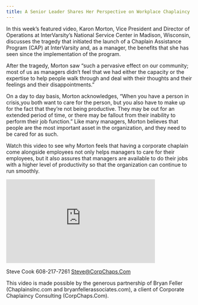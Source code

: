 ```yaml
---
title: A Senior Leader Shares Her Perspective on Workplace Chaplaincy
---
```

In this week’s featured video, Karon Morton, Vice President and Director of Operations at InterVarsity’s National Service Center in Madison, Wisconsin, discusses the tragedy that initiated the launch of a Chaplain Assistance Program (CAP) at InterVarsity and, as a manager, the benefits that she has seen since the implementation of the program.

After the tragedy, Morton saw “such a pervasive effect on our community; most of us as managers didn’t feel that we had either the capacity or the expertise to help people walk through and deal with their thoughts and their feelings and their disappointments.”

On a day to day basis, Morton acknowledges, “When you have a person in crisis,you both want to care for the person, but you also have to make up for the fact that they’re not being productive. They may be out for an extended period of time, or there may be fallout from their inability to perform their job function.” Like many managers, Morton believes that people are the most important asset in the organization, and they need to be cared for as such.

Watch this video to see why Morton feels that having a corporate chaplain come alongside employees not only helps managers to care for their employees, but it also assures that managers are available to do their jobs with a higher level of productivity so that the organization can continue to run smoothly.

<iframe src="http://player.vimeo.com/video/28416541?title=0&amp;byline=0&amp;portrait=0&amp;color=ffffff" frameborder="0" width="400" height="225"></iframe>

Steve Cook
608-217-7261
Steve@CorpChaps.Com

This video is made possible by the generous partnership of Bryan Feller (ChaplainsInc.com and bryanfellerassociates.com), a client of Corporate Chaplaincy Consulting (CorpChaps.Com).
